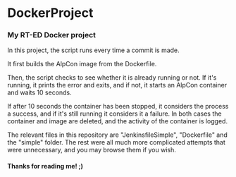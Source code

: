 # DockerProject
### My RT-ED Docker project

In this project, the script runs every time a commit is made.

It first builds the AlpCon image from the Dockerfile.

Then, the script checks to see whether it is already running or not. If it's running, it prints the error and exits, and if not, it starts an AlpCon container and waits 10 seconds.

If after 10 seconds the container has been stopped, it considers the process a success, and if it's still running it considers it a failure. In both cases the container and image are deleted, and the activity of the container is logged.

The relevant files in this repository are "JenkinsfileSimple", "Dockerfile" and the "simple" folder. The rest were all much more complicated attempts that were unnecessary, and you may browse them if you wish.


#### Thanks for reading me! ;)
